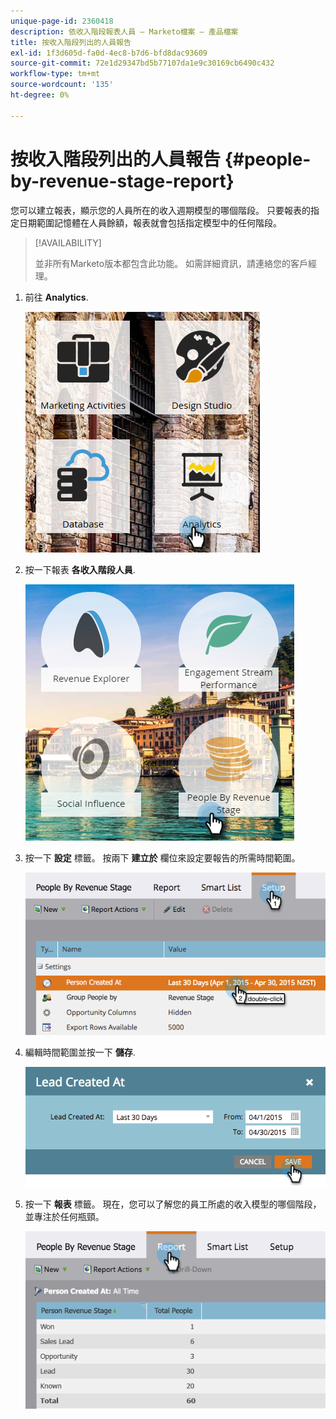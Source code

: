 ```yaml
---
unique-page-id: 2360418
description: 依收入階段報表人員 — Marketo檔案 — 產品檔案
title: 按收入階段列出的人員報告
exl-id: 1f3d605d-fa0d-4ec8-b7d6-bfd8dac93609
source-git-commit: 72e1d29347bd5b77107da1e9c30169cb6490c432
workflow-type: tm+mt
source-wordcount: '135'
ht-degree: 0%

---
```


# 按收入階段列出的人員報告 {#people-by-revenue-stage-report}

您可以建立報表，顯示您的人員所在的收入週期模型的哪個階段。 只要報表的指定日期範圍記憶體在人員餘額，報表就會包括指定模型中的任何階段。

>[!AVAILABILITY]
>
>並非所有Marketo版本都包含此功能。 如需詳細資訊，請連絡您的客戶經理。

1. 前往 **Analytics**.

   ![](assets/image2017-3-27-15-3a43-3a55.png)

1. 按一下報表 **各收入階段人員**.

   ![](assets/image2017-3-27-15-3a46-3a27.png)

1. 按一下 **設定** 標籤。 按兩下 **建立於** 欄位來設定要報告的所需時間範圍。

   ![](assets/image2017-3-28-8-3a6-3a23.png)

1. 編輯時間範圍並按一下 **儲存**.

   ![](assets/image2015-4-29-12-3a11-3a31.png)

1. 按一下 **報表** 標籤。 現在，您可以了解您的員工所處的收入模型的哪個階段，並專注於任何瓶頸。

   ![](assets/image2017-3-28-8-3a6-3a48.png)
